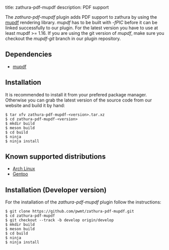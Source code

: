 title: zathura-pdf-mupdf
description: PDF support


The *zathura-pdf-mupdf* plugin adds PDF support to zathura by using the
[mupdf](http://mupdf.com/) rendering library. *mupdf* has to be built with
*-fPIC* before it can be linked successfully to our plugin. For the latest
version you have to use at least mupdf >= 1.16. If you are using the git version
of *mupdf*, make sure you checkout the *mupdf-git* branch in our plugin
repository.

## Dependencies
* [mupdf](http://mupdf.com/)

## Installation
It is recommended to install it from your prefered package manager. Otherwise
you can grab the latest version of the source code from our website and build it
by hand:

    $ tar xfv zathura-pdf-mupdf-<version>.tar.xz
    $ cd zathura-pdf-mupdf-<version>
    $ mkdir build
    $ meson build
    $ cd build
    $ ninja
    $ ninja install

## Known supported distributions
* [Arch Linux](https://www.archlinux.org/packages/community/x86_64/zathura-pdf-mupdf/)
* [Gentoo](http://packages.gentoo.org/package/app-text/zathura-pdf-mupdf)

## Installation (Developer version)
For the installation of the *zathura-pdf-mupdf* plugin follow the
instructions:

    $ git clone https://github.com/pwmt/zathura-pdf-mupdf.git
    $ cd zathura-pdf-mupdf
    $ git checkout --track -b develop origin/develop
    $ mkdir build
    $ meson build
    $ cd build
    $ ninja
    $ ninja install

